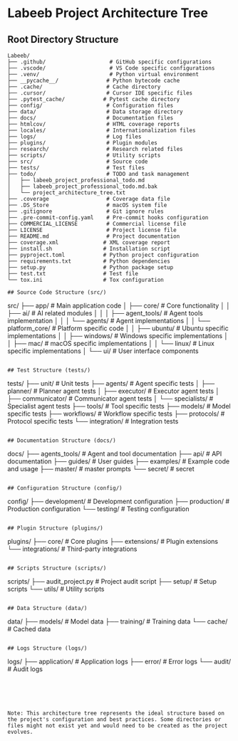 # Labeeb Project Architecture Tree

## Root Directory Structure

```
Labeeb/
├── .github/                    # GitHub specific configurations
├── .vscode/                    # VS Code specific configurations
├── .venv/                      # Python virtual environment
├── __pycache__/               # Python bytecode cache
├── .cache/                    # Cache directory
├── .cursor/                   # Cursor IDE specific files
├── .pytest_cache/            # Pytest cache directory
├── config/                    # Configuration files
├── data/                      # Data storage directory
├── docs/                      # Documentation files
├── htmlcov/                   # HTML coverage reports
├── locales/                   # Internationalization files
├── logs/                      # Log files
├── plugins/                   # Plugin modules
├── research/                  # Research related files
├── scripts/                   # Utility scripts
├── src/                       # Source code
├── tests/                     # Test files
├── todo/                      # TODO and task management
│   ├── labeeb_project_professional_todo.md
│   ├── labeeb_project_professional_todo.md.bak
│   └── project_architecture_tree.txt
├── .coverage                  # Coverage data file
├── .DS_Store                  # macOS system file
├── .gitignore                 # Git ignore rules
├── .pre-commit-config.yaml    # Pre-commit hooks configuration
├── COMMERCIAL_LICENSE         # Commercial license file
├── LICENSE                    # Project license file
├── README.md                  # Project documentation
├── coverage.xml              # XML coverage report
├── install.sh                # Installation script
├── pyproject.toml            # Python project configuration
├── requirements.txt          # Python dependencies
├── setup.py                  # Python package setup
├── test.txt                  # Test file
└── tox.ini                   # Tox configuration

## Source Code Structure (src/)
```

src/
├── app/                      # Main application code
│   ├── core/                 # Core functionality
│   │   ├── ai/              # AI related modules
│   │   │   ├── agent_tools/ # Agent tools implementation
│   │   │   └── agents/      # Agent implementations
│   │   └── platform_core/   # Platform specific code
│   │       ├── ubuntu/      # Ubuntu specific implementations
│   │       ├── windows/     # Windows specific implementations
│   │       ├── mac/         # macOS specific implementations
│   │       └── linux/       # Linux specific implementations
│   └── ui/                  # User interface components

```

## Test Structure (tests/)
```

tests/
├── unit/                     # Unit tests
├── agents/                   # Agent specific tests
│   ├── planner/             # Planner agent tests
│   ├── executor/            # Executor agent tests
│   ├── communicator/        # Communicator agent tests
│   └── specialists/         # Specialist agent tests
├── tools/                    # Tool specific tests
├── models/                   # Model specific tests
├── workflows/               # Workflow specific tests
├── protocols/               # Protocol specific tests
└── integration/             # Integration tests

```

## Documentation Structure (docs/)
```

docs/
├── agents_tools/            # Agent and tool documentation
├── api/                     # API documentation
├── guides/                  # User guides
├── examples/                # Example code and usage
├── master/                  # master prompts
└── secret/                  # secret

```

## Configuration Structure (config/)
```

config/
├── development/            # Development configuration
├── production/             # Production configuration
└── testing/                # Testing configuration

```

## Plugin Structure (plugins/)
```

plugins/
├── core/                  # Core plugins
├── extensions/            # Plugin extensions
└── integrations/          # Third-party integrations

```

## Scripts Structure (scripts/)
```

scripts/
├── audit_project.py       # Project audit script
├── setup/                 # Setup scripts
└── utils/                 # Utility scripts

```

## Data Structure (data/)
```

data/
├── models/               # Model data
├── training/            # Training data
└── cache/              # Cached data

```

## Logs Structure (logs/)
```

logs/
├── application/         # Application logs
├── error/              # Error logs
└── audit/              # Audit logs

```





Note: This architecture tree represents the ideal structure based on the project's configuration and best practices. Some directories or files might not exist yet and would need to be created as the project evolves. 
```
